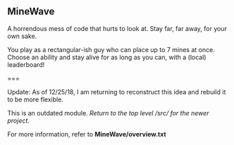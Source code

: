 ## MineWave
A horrendous mess of code that hurts to look at. Stay far, far away, for your own sake.

You play as a rectangular-ish guy who can place up to 7 mines at once. Choose an ability and stay alive for as long as you can, with a (local) leaderboard!


===

Update: As of 12/25/18, I am returning to reconstruct this idea and rebuild it to be more flexible. 

This is an outdated module. *Return to the top level /src/ for the newer project.*

For more information, refer to **MineWave/overview.txt**